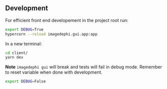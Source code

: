 ## Development
For efficient front end developement in the project root run:

   ```bash
   export DEBUG=True
   hypercorn --reload imagedephi.gui.app:app
   ```

In a new terminal:

```bash
cd client/
yarn dev
```

**Note**
`imagedephi gui` will break and tests will fail in debug mode. Remember to reset variable when done with development.

```bash
export DEBUG=False
```
